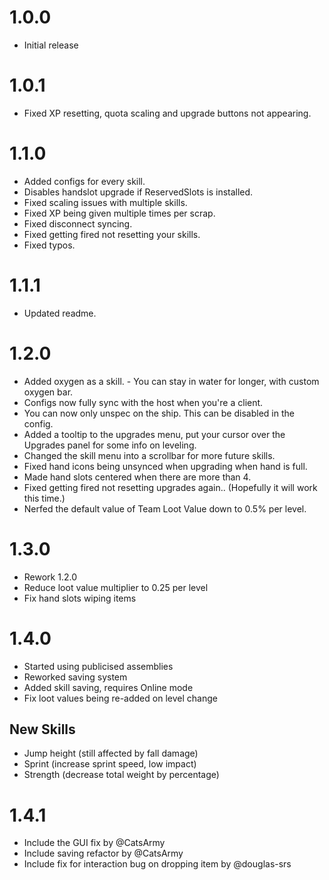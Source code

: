 # 1.0.0
+ Initial release

# 1.0.1
+ Fixed XP resetting, quota scaling and upgrade buttons not appearing. 

# 1.1.0
+ Added configs for every skill.
+ Disables handslot upgrade if ReservedSlots is installed.
+ Fixed scaling issues with multiple skills.
+ Fixed XP being given multiple times per scrap.
+ Fixed disconnect syncing.
+ Fixed getting fired not resetting your skills.
+ Fixed typos.

# 1.1.1
+ Updated readme.

# 1.2.0
+ Added oxygen as a skill. - You can stay in water for longer, with custom oxygen bar.
+ Configs now fully sync with the host when you're a client.
+ You can now only unspec on the ship. This can be disabled in the config.
+ Added a tooltip to the upgrades menu, put your cursor over the Upgrades panel for some info on leveling.
+ Changed the skill menu into a scrollbar for more future skills.
+ Fixed hand icons being unsynced when upgrading when hand is full.
+ Made hand slots centered when there are more than 4.
+ Fixed getting fired not resetting upgrades again.. (Hopefully it will work this time.)
+ Nerfed the default value of Team Loot Value down to 0.5% per level.

# 1.3.0
- Rework 1.2.0
- Reduce loot value multiplier to 0.25 per level
- Fix hand slots wiping items

# 1.4.0
- Started using publicised assemblies
- Reworked saving system
- Added skill saving, requires Online mode
- Fix loot values being re-added on level change

## New Skills
- Jump height (still affected by fall damage)
- Sprint (increase sprint speed, low impact)
- Strength (decrease total weight by percentage)

# 1.4.1
- Include the GUI fix by @CatsArmy
- Include saving refactor by @CatsArmy
- Include fix for interaction bug on dropping item by @douglas-srs